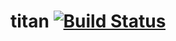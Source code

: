 
# titan [![Build Status](https://app.travis-ci.com/bosley/titan.svg?branch=main)](https://app.travis-ci.com/bosley/titan)
